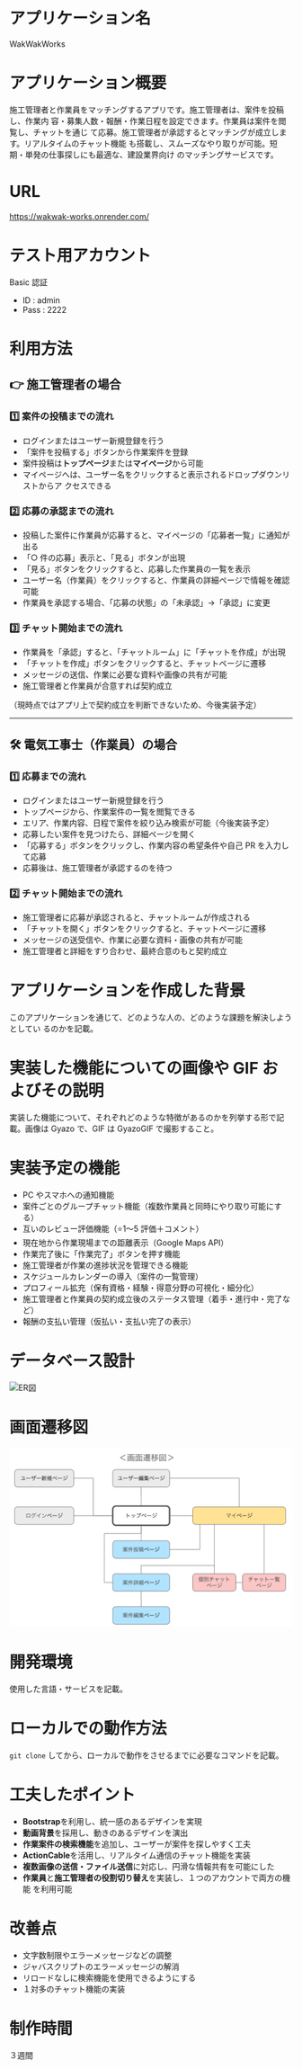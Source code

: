 # アプリケーション名

WakWakWorks

# アプリケーション概要

施工管理者と作業員をマッチングするアプリです。施工管理者は、案件を投稿し、作業内
容・募集人数・報酬・作業日程を設定できます。作業員は案件を閲覧し、チャットを通じ
て応募。施工管理者が承認するとマッチングが成立します。リアルタイムのチャット機能
も搭載し、スムーズなやり取りが可能。短期・単発の仕事探しにも最適な、建設業界向け
のマッチングサービスです。

# URL

https://wakwak-works.onrender.com/

# テスト用アカウント

Basic 認証

- ID : admin
- Pass : 2222

# 利用方法

## 👉 施工管理者の場合

### 1️⃣ 案件の投稿までの流れ

- ログインまたはユーザー新規登録を行う
- 「案件を投稿する」ボタンから作業案件を登録
- 案件投稿は**トップページ**または**マイページ**から可能
- マイページへは、ユーザー名をクリックすると表示されるドロップダウンリストからア
  クセスできる

### 2️⃣ 応募の承認までの流れ

- 投稿した案件に作業員が応募すると、マイページの「応募者一覧」に通知が出る
- 「○ 件の応募」表示と、「見る」ボタンが出現
- 「見る」ボタンをクリックすると、応募した作業員の一覧を表示
- ユーザー名（作業員）をクリックすると、作業員の詳細ページで情報を確認可能
- 作業員を承認する場合、「応募の状態」の「未承認」→「承認」に変更

### 3️⃣ チャット開始までの流れ

- 作業員を「承認」すると、「チャットルーム」に「チャットを作成」が出現
- 「チャットを作成」ボタンをクリックすると、チャットページに遷移
- メッセージの送信、作業に必要な資料や画像の共有が可能
- 施工管理者と作業員が合意すれば契約成立

（現時点ではアプリ上で契約成立を判断できないため、今後実装予定）

---

## 🛠 電気工事士（作業員）の場合

### 1️⃣ 応募までの流れ

- ログインまたはユーザー新規登録を行う
- トップページから、作業案件の一覧を閲覧できる
- エリア、作業内容、日程で案件を絞り込み検索が可能（今後実装予定）
- 応募したい案件を見つけたら、詳細ページを開く
- 「応募する」ボタンをクリックし、作業内容の希望条件や自己 PR を入力して応募
- 応募後は、施工管理者が承認するのを待つ

### 2️⃣ チャット開始までの流れ

- 施工管理者に応募が承認されると、チャットルームが作成される
- 「チャットを開く」ボタンをクリックすると、チャットページに遷移
- メッセージの送受信や、作業に必要な資料・画像の共有が可能
- 施工管理者と詳細をすり合わせ、最終合意のもと契約成立

# アプリケーションを作成した背景

このアプリケーションを通じて、どのような人の、どのような課題を解決しようとしてい
るのかを記載。

# 実装した機能についての画像や GIF およびその説明

実装した機能について、それぞれどのような特徴があるのかを列挙する形で記載。画像は
Gyazo で、GIF は GyazoGIF で撮影すること。

# 実装予定の機能

- PC やスマホへの通知機能
- 案件ごとのグループチャット機能（複数作業員と同時にやり取り可能にする）
- 互いのレビュー評価機能（⭐️1〜5 評価＋コメント）
- 現在地から作業現場までの距離表示（Google Maps API）
- 作業完了後に「作業完了」ボタンを押す機能
- 施工管理者が作業の進捗状況を管理できる機能
- スケジュールカレンダーの導入（案件の一覧管理）
- プロフィール拡充（保有資格・経験・得意分野の可視化・細分化）
- 施工管理者と作業員の契約成立後のステータス管理（着手・進行中・完了など）
- 報酬の支払い管理（仮払い・支払い完了の表示）

# データベース設計

![ER図](./app/assets/images/ER図.png)

# 画面遷移図

![画面遷移図](./app/assets/images/画面遷移図01.png)

# 開発環境

使用した言語・サービスを記載。

# ローカルでの動作方法

`git clone` してから、ローカルで動作をさせるまでに必要なコマンドを記載。

# 工夫したポイント

- **Bootstrap**を利用し、統一感のあるデザインを実現
- **動画背景**を採用し、動きのあるデザインを演出
- **作業案件の検索機能**を追加し、ユーザーが案件を探しやすく工夫
- **ActionCable**を活用し、リアルタイム通信のチャット機能を実装
- **複数画像の送信・ファイル送信**に対応し、円滑な情報共有を可能にした
- **作業員**と**施工管理者の役割切り替え**を実装し、１つのアカウントで両方の機能
  を利用可能

# 改善点

- 文字数制限やエラーメッセージなどの調整
- ジャバスクリプトのエラーメッセージの解消
- リロードなしに検索機能を使用できるようにする
- １対多のチャット機能の実装

# 制作時間

３週間
